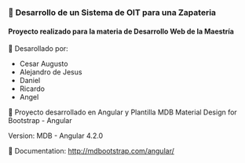 ### 🌟 **Desarrollo de un Sistema de OIT para una Zapateria**

#### **Proyecto realizado para la materia de Desarrollo Web de la Maestría**

🔔 Desarollado por:
- Cesar Augusto
- Alejandro de Jesus
- Daniel
- Ricardo
- Angel

🔔 Proyecto desarrollado en Angular y Plantilla MDB
Material Design for Bootstrap - Angular

Version: MDB - Angular 4.2.0

🔔 Documentation:
http://mdbootstrap.com/angular/
